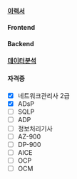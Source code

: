 #### [이력서](https://jiwontwopunch.notion.site/1123e2a4ccdd476384f7118e8b4c4710?pvs=4)
#### Frontend
#### Backend
#### [데이터분석](https://jiwontwopunch.notion.site/a53e39a51d7e4dc2add40a3f896539fc?pvs=4)
#### 자격증
- [x]  네트워크관리사 2급
- [x]  ADsP
- [ ]  SQLP
- [ ]  ADP
- [ ]  정보처리기사
- [ ]  AZ-900
- [ ]  DP-900
- [ ]  AICE
- [ ]  OCP
- [ ]  OCM
